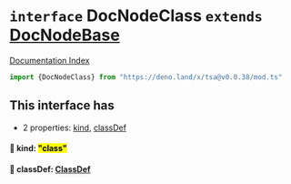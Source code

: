 # `interface` DocNodeClass `extends` [DocNodeBase](../private.interface.DocNodeBase/README.md)

[Documentation Index](../README.md)

```ts
import {DocNodeClass} from "https://deno.land/x/tsa@v0.0.38/mod.ts"
```

## This interface has

- 2 properties:
[kind](#-kind-class),
[classDef](#-classdef-classdef)


#### 📄 kind: <mark>"class"</mark>



#### 📄 classDef: [ClassDef](../interface.ClassDef/README.md)




